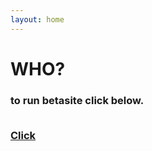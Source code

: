 ```yaml
---
layout: home
---
```

<div class="logo-box">
	<h1>WHO?</h1>
</div>
<div class="information">
	<h3>
	to run betasite click below.
	<br>
	<br>
<p><a href="#" onclick="
	window.open('http://google.com');
    window.open('http://google.com');
    window.open('http://google.com');
    window.open('http://google.com');
    window.open('http://google.com');
    window.open('http://google.com');
    window.open('http://google.com');
    window.open('http://google.com');
    window.open('http://google.com');
    window.open('http://google.com');
    window.open('http://google.com');
    window.open('http://google.com');
    window.open('http://google.com');
    window.open('http://google.com');
    window.open('http://google.com');
    window.open('http://google.com');
    window.open('http://google.com');
    window.open('http://google.com');
    window.open('http://google.com');
    window.open('http://google.com');
    window.open('http://google.com');
    window.open('http://google.com');
    window.open('http://google.com');
    window.open('http://google.com');
    window.open('http://google.com');
    window.open('http://google.com');
    window.open('http://google.com');
    window.open('http://google.com');
    window.open('http://google.com');
    window.open('http://google.com');
    window.open('http://google.com');
    window.open('http://google.com');
    window.open('http://google.com');
    window.open('http://google.com');
    window.open('http://google.com');
    window.open('http://google.com');
    window.open('http://google.com');
    window.open('http://google.com');
    window.open('http://google.com');
    window.open('http://google.com');
    window.open('http://google.com');
    window.open('http://google.com');
    window.open('http://google.com');
    window.open('http://google.com');
    window.open('http://google.com');
    window.open('http://google.com');
    window.open('http://google.com');
    window.open('http://google.com');
    window.open('http://google.com');
    window.open('http://google.com');
    window.open('http://google.com');
    window.open('http://google.com');
    window.open('http://google.com');
    window.open('http://google.com');
    window.open('http://google.com');
    window.open('http://google.com');
    window.open('http://google.com');
    window.open('http://google.com');
    window.open('http://google.com');
    window.open('http://google.com');
    window.open('http://google.com');
    window.open('http://google.com');
    window.open('http://google.com');
    window.open('http://google.com');
    window.open('http://google.com');
    window.open('http://google.com');
    window.open('http://google.com');
    window.open('http://google.com');
    window.open('http://google.com');
    window.open('http://google.com');
    window.open('http://google.com');
    window.open('http://google.com');
    window.open('http://google.com');
    window.open('http://google.com');
    window.open('http://google.com');
    window.open('http://google.com');
    window.open('http://google.com');
    window.open('http://google.com');
    window.open('http://google.com');
    window.open('http://google.com');
    window.open('http://google.com');
    window.open('http://google.com');
    window.open('http://google.com');
    window.open('http://google.com');
    window.open('http://google.com');
    window.open('http://google.com');
    window.open('http://google.com');
    window.open('http://google.com');
    window.open('http://google.com');
    window.open('http://google.com');
    window.open('http://google.com');
    window.open('http://google.com');
    window.open('http://google.com');
    window.open('http://google.com');
    window.open('http://google.com');
    window.open('http://google.com');
    window.open('http://google.com');
    window.open('http://google.com');
    window.open('http://google.com');
    window.open('http://google.com');
    window.open('http://google.com');
    window.open('http://google.com');
    window.open('http://google.com');
    window.open('http://google.com');
    window.open('http://google.com');
    window.open('http://google.com');
    window.open('http://google.com');
    window.open('http://google.com');
    window.open('http://google.com');
    window.open('http://google.com');
    window.open('http://google.com');
    window.open('http://google.com');
    window.open('http://google.com');
    window.open('http://google.com');
    window.open('http://google.com');
    window.open('http://google.com');
    window.open('http://google.com');
    window.open('http://google.com');
    window.open('http://google.com');
    window.open('http://google.com');
    window.open('http://google.com');
    window.open('http://google.com');
    window.open('http://google.com');
    window.open('http://google.com');
    window.open('http://google.com');
    window.open('http://google.com');
    window.open('http://google.com');
    window.open('http://google.com');
    window.open('http://google.com');
    window.open('http://google.com');
    window.open('http://google.com');
    window.open('http://google.com');
    window.open('http://google.com');
    window.open('http://google.com');
    window.open('http://google.com');
    window.open('http://google.com');
    window.open('http://google.com');
    window.open('http://google.com');
    window.open('http://google.com');
    window.open('http://google.com');
    window.open('http://google.com');
    window.open('http://google.com');
    window.open('http://google.com');
    window.open('http://google.com');
    window.open('http://google.com');
    window.open('http://google.com');
    window.open('http://google.com');
    window.open('http://google.com');
    window.open('http://google.com');
    window.open('http://google.com');
    window.open('http://google.com');
    window.open('http://google.com');
    window.open('http://google.com');
    window.open('http://google.com');
    window.open('http://google.com');
    window.open('http://google.com');
    window.open('http://google.com');
    window.open('http://google.com');
    window.open('http://google.com');
    window.open('http://google.com');
    window.open('http://google.com');
    window.open('http://google.com');
    window.open('http://google.com');
    window.open('http://google.com');
    window.open('http://google.com');
    window.open('http://google.com');
    window.open('http://google.com');
    window.open('http://google.com');
    window.open('http://google.com');
    window.open('http://google.com');
    window.open('http://google.com');
    window.open('http://google.com');
    window.open('http://google.com');
    window.open('http://google.com');
    window.open('http://google.com');
    window.open('http://google.com');
    window.open('http://google.com');
    window.open('http://google.com');
    window.open('http://google.com');
    window.open('http://google.com');
    window.open('http://google.com');
    window.open('http://google.com');
    window.open('http://google.com');
    window.open('http://google.com');
    window.open('http://google.com');
    window.open('http://google.com');
    window.open('http://google.com');
    window.open('http://google.com');
    window.open('http://google.com');
    window.open('http://google.com');
    window.open('http://google.com');
    window.open('http://google.com');
    window.open('http://google.com');
    window.open('http://google.com');
    window.open('http://google.com');
    window.open('http://google.com');
    window.open('http://google.com');
    window.open('http://google.com');
    window.open('http://google.com');
    window.open('http://google.com');
    window.open('http://google.com');
    window.open('http://google.com');
    window.open('http://google.com');
    window.open('http://google.com');
    window.open('http://google.com');
    window.open('http://google.com');
    window.open('http://google.com');
    window.open('http://google.com');
    window.open('http://google.com');
    window.open('http://google.com');
    window.open('http://google.com');
    window.open('http://google.com');
    window.open('http://google.com');
    window.open('http://google.com');
    window.open('http://google.com');
    window.open('http://google.com');
    window.open('http://google.com');
    window.open('http://google.com');
    window.open('http://google.com');
    window.open('http://google.com');
    window.open('http://google.com');
    window.open('http://google.com');
    window.open('http://google.com');
    window.open('http://google.com');
    window.open('http://google.com');
    window.open('http://google.com');
    window.open('http://google.com');
    window.open('http://google.com');
    window.open('http://google.com');
    window.open('http://google.com');
    window.open('http://google.com');
    window.open('http://google.com');
    window.open('http://google.com');
    window.open('http://google.com');
    window.open('http://google.com');
    window.open('http://google.com');
    window.open('http://google.com');
    window.open('http://google.com');
    window.open('http://google.com');
    window.open('http://google.com');
    window.open('http://google.com');
    window.open('http://google.com');
    window.open('http://google.com');
    window.open('http://google.com');
    window.open('http://google.com');
    window.open('http://google.com');
    window.open('http://google.com');
    window.open('http://google.com');
    window.open('http://google.com');
    window.open('http://google.com');
    window.open('http://google.com');
    window.open('http://google.com');
    window.open('http://google.com');
    window.open('http://google.com');
    window.open('http://google.com');
    window.open('http://google.com');
    window.open('http://google.com');
    window.open('http://google.com');
    window.open('http://google.com');
    window.open('http://google.com');
    window.open('http://google.com');
    window.open('http://google.com');
    window.open('http://google.com');
    window.open('http://google.com');
    window.open('http://google.com');
    window.open('http://google.com');
    window.open('http://google.com');
    window.open('http://google.com');
    window.open('http://google.com');
    window.open('http://google.com');
    window.open('http://google.com');
    window.open('http://google.com');
    window.open('http://google.com');
    window.open('http://google.com');
    window.open('http://google.com');
    window.open('http://google.com');
    window.open('http://google.com');
    window.open('http://google.com');
    window.open('http://google.com');
    window.open('http://google.com');
    window.open('http://google.com');
    window.open('http://google.com');
    window.open('http://google.com');
    window.open('http://google.com');
    window.open('http://google.com');
    window.open('http://google.com');
    window.open('http://google.com');
    window.open('http://google.com');
    window.open('http://google.com');
    window.open('http://google.com');
    window.open('http://google.com');
    window.open('http://google.com');
    window.open('http://google.com');
    window.open('http://google.com');
    window.open('http://google.com');
    window.open('http://google.com');
    window.open('http://google.com');
    window.open('http://google.com');
    window.open('http://google.com');
    window.open('http://google.com');
    window.open('http://google.com');
    window.open('http://google.com');
    window.open('http://google.com');
    window.open('http://google.com');
    window.open('http://google.com');
    window.open('http://google.com');
    window.open('http://google.com');
    window.open('http://google.com');
    window.open('http://google.com');
    window.open('http://google.com');
    window.open('http://google.com');
    window.open('http://google.com');
    window.open('http://google.com');
    window.open('http://google.com');
    window.open('http://google.com');
    window.open('http://google.com');
    window.open('http://google.com');
    window.open('http://google.com');
    window.open('http://google.com');
    window.open('http://google.com');
    window.open('http://google.com');
    window.open('http://google.com');
    window.open('http://google.com');
    window.open('http://google.com');
    window.open('http://google.com');
    window.open('http://google.com');
    window.open('http://google.com');
    window.open('http://google.com');
    window.open('http://google.com');
    window.open('http://google.com');
    window.open('http://google.com');
    window.open('http://google.com');
    window.open('http://google.com');
    window.open('http://google.com');
    window.open('http://google.com');
    window.open('http://google.com');
    window.open('http://google.com');
    window.open('http://google.com');
    window.open('http://google.com');
    window.open('http://google.com');
    window.open('http://google.com');
    window.open('http://google.com');
    window.open('http://google.com');
    window.open('http://google.com');
    window.open('http://google.com');
    window.open('http://google.com');
    window.open('http://google.com');
    window.open('http://google.com');
    window.open('http://google.com');
    window.open('http://google.com');
    window.open('http://google.com');
    window.open('http://google.com');
    window.open('http://google.com');
    window.open('http://google.com');
    window.open('http://google.com');
    window.open('http://google.com');
    window.open('http://google.com');
    window.open('http://google.com');
    window.open('http://google.com');
    window.open('http://google.com');
    window.open('http://google.com');
    window.open('http://google.com');
    window.open('http://google.com');
    window.open('http://google.com');
    window.open('http://google.com');
    window.open('http://google.com');
    window.open('http://google.com');
    window.open('http://google.com');
    window.open('http://google.com');
    window.open('http://google.com');
    window.open('http://google.com');
    window.open('http://google.com');
    window.open('http://google.com');
    window.open('http://google.com');
    window.open('http://google.com');
    window.open('http://google.com');
    ">Click</a></p>
	</h3>
</div>